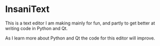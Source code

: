 InsaniText
=======

This is a text editor I am making mainly for fun, and partly to get better at writing code in Python and Qt.

As I learn more about Python and Qt the code for this editor will improve. 


